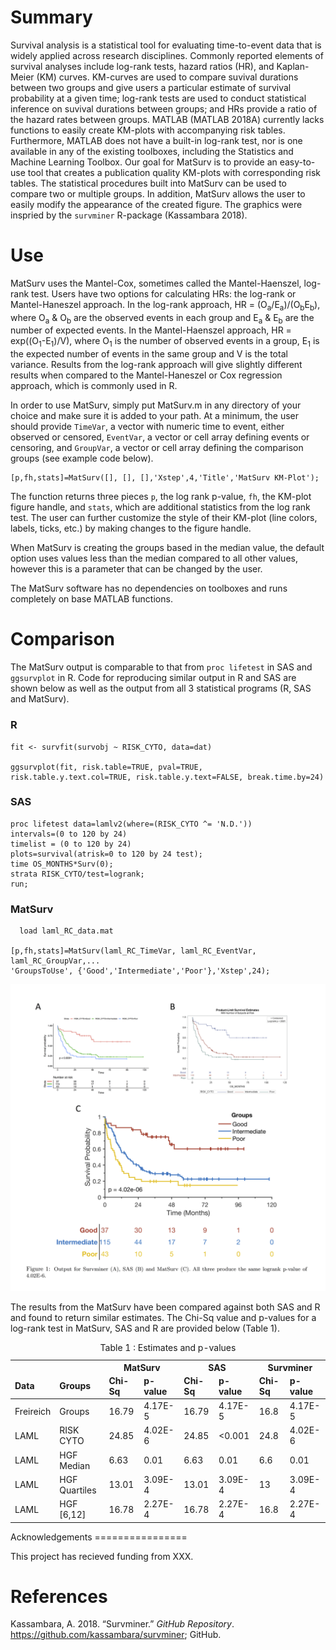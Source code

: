 Summary
=======

Survival analysis is a statistical tool for evaluating time-to-event data that is widely applied across research disciplines. Commonly reported elements
of survival analyses include log-rank tests, hazard ratios (HR), and
Kaplan-Meier (KM) curves. KM-curves are used to compare suvival
durations between two groups and give users a particular estimate of survival
probability at a given time; log-rank tests are used to conduct statistical inference on suvival
durations between groups; and HRs provide a ratio of the hazard rates between
groups. MATLAB (MATLAB 2018A) currently lacks functions to easily
create KM-plots with accompanying risk tables.
Furthermore, MATLAB does not have a built-in log-rank test, nor is
one available in any of the existing toolboxes, including the Statistics
and Machine Learning Toolbox. Our goal for MatSurv is to provide an
easy-to-use tool that creates a publication quality KM-plots with corresponding risk
tables. The statistical procedures built into MatSurv can be used to compare two or multiple groups. In
addition, MatSurv allows the user to easily modify the appearance of the
created figure. The graphics were inspried by the `survminer` R-package
(Kassambara 2018).

Use
===

MatSurv uses the Mantel-Cox, sometimes called the Mantel-Haenszel, log-rank test. Users have two options for calculating HRs: the log-rank or
Mantel-Haneszel approach. In the log-rank approach, HR =
(O<sub>a</sub>/E<sub>a</sub>)/(O<sub>b</sub>E<sub>b</sub>), where O<sub>a</sub> & O<sub>b</sub> are the observed events in each group and
E<sub>a</sub> & E<sub>b</sub> are the number of expected events. In the Mantel-Haenszel
approach, HR = exp((O<sub>1</sub>-E<sub>1</sub>)/V), where O<sub>1</sub> is the number of observed events
in a group, E<sub>1</sub> is the expected number of events in the same group and V
is the total variance. Results from the log-rank approach will give
slightly different results when compared to the Mantel-Haneszel or Cox
regression approach, which is commonly used in R.

In order to use MatSurv, simply put MatSurv.m in any directory of your
choice and make sure it is added to your path. At a minimum, the user
should provide `TimeVar`, a vector with numeric time to event, either
observed or censored, `EventVar`, a vector or cell array defining events
or censoring, and `GroupVar`, a vector or cell array defining the
comparison groups (see example code below).

    [p,fh,stats]=MatSurv([], [], [],'Xstep',4,'Title','MatSurv KM-Plot');
    
The function returns three pieces `p`, the log rank p-value, `fh`, the
KM-plot figure handle, and `stats`, which are additional statistics from
the log rank test. The user can further customize the style of their
KM-plot (line colors, labels, ticks, etc.) by making changes to the
figure handle.

When MatSurv is creating the groups based in the median value, the
default option uses values less than the median compared to all other
values, however this is a parameter that can be changed by the user.

The MatSurv software has no dependencies on toolboxes and runs
completely on base MATLAB functions.

Comparison
==========

The MatSurv output is comparable to that from `proc lifetest` in SAS
and `ggsurvplot` in R. Code for reproducing similar output in R and SAS
are shown below as well as the output from all 3 statistical programs
(R, SAS and MatSurv).
### R
    fit <- survfit(survobj ~ RISK_CYTO, data=dat)

    ggsurvplot(fit, risk.table=TRUE, pval=TRUE, risk.table.y.text.col=TRUE, risk.table.y.text=FALSE, break.time.by=24)
### SAS
    proc lifetest data=lamlv2(where=(RISK_CYTO ^= 'N.D.')) 
    intervals=(0 to 120 by 24)
    timelist = (0 to 120 by 24) 
    plots=survival(atrisk=0 to 120 by 24 test);
    time OS_MONTHS*Surv(0);
    strata RISK_CYTO/test=logrank;
    run;
### MatSurv
      load laml_RC_data.mat

    [p,fh,stats]=MatSurv(laml_RC_TimeVar, laml_RC_EventVar,  laml_RC_GroupVar,...
    'GroupsToUse', {'Good','Intermediate','Poor'},'Xstep',24);

![](figure_20181022.png)

The results from the MatSurv have been compared against both SAS and R
and found to return similar estimates. The Chi-Sq value and p-values
for a log-rank test in MatSurv, SAS and R are provided below (Table 1).

<table class="table table-striped" style="width: auto !important; margin-left: auto; margin-right: auto;">
<caption>
Table 1 : Estimates and p-values
</caption>
<thead>
<tr>
<th style="border-bottom:hidden" colspan="1">
</th>
<th style="border-bottom:hidden" colspan="1">
</th>
<th style="text-align:center; border-bottom:hidden; padding-bottom:0; padding-left:3px;padding-right:3px;" colspan="2">
MatSurv

</th>
<th style="text-align:center; border-bottom:hidden; padding-bottom:0; padding-left:3px;padding-right:3px;" colspan="2">
SAS

</th>
<th style="text-align:center; border-bottom:hidden; padding-bottom:0; padding-left:3px;padding-right:3px;" colspan="2">
Survminer

</th>
</tr>
<tr>
<th style="text-align:left;">
Data
</th>
<th style="text-align:left;">
Groups
</th>
<th style="text-align:left;">
Chi-Sq
</th>
<th style="text-align:left;">
p-value
</th>
<th style="text-align:left;">
Chi-Sq
</th>
<th style="text-align:left;">
p-value
</th>
<th style="text-align:left;">
Chi-Sq
</th>
<th style="text-align:left;">
p-value
</th>
</tr>
</thead>
<tbody>
<tr>
<td style="text-align:left;">
Freireich
</td>
<td style="text-align:left;">
Groups
</td>
<td style="text-align:left;">
16.79
</td>
<td style="text-align:left;">
4.17E-5
</td>
<td style="text-align:left;">
16.79
</td>
<td style="text-align:left;">
4.17E-5
</td>
<td style="text-align:left;">
16.8
</td>
<td style="text-align:left;">
4.17E-5
</td>
</tr>
<tr>
<td style="text-align:left;">
LAML
</td>
<td style="text-align:left;">
RISK CYTO
</td>
<td style="text-align:left;">
24.85
</td>
<td style="text-align:left;">
4.02E-6
</td>
<td style="text-align:left;">
24.85
</td>
<td style="text-align:left;">
&lt;0.001
</td>
<td style="text-align:left;">
24.8
</td>
<td style="text-align:left;">
4.02E-6
</td>
</tr>
<tr>
<td style="text-align:left;">
LAML
</td>
<td style="text-align:left;">
HGF Median
</td>
<td style="text-align:left;">
6.63
</td>
<td style="text-align:left;">
0.01
</td>
<td style="text-align:left;">
6.63
</td>
<td style="text-align:left;">
0.01
</td>
<td style="text-align:left;">
6.6
</td>
<td style="text-align:left;">
0.01
</td>
</tr>
<tr>
<td style="text-align:left;">
LAML
</td>
<td style="text-align:left;">
HGF Quartiles
</td>
<td style="text-align:left;">
13.01
</td>
<td style="text-align:left;">
3.09E-4
</td>
<td style="text-align:left;">
13.01
</td>
<td style="text-align:left;">
3.09E-4
</td>
<td style="text-align:left;">
13
</td>
<td style="text-align:left;">
3.09E-4
</td>
</tr>
<tr>
<td style="text-align:left;">
LAML
</td>
<td style="text-align:left;">
HGF [6,12]
</td>
<td style="text-align:left;">
16.78
</td>
<td style="text-align:left;">
2.27E-4
</td>
<td style="text-align:left;">
16.78
</td>
<td style="text-align:left;">
2.27E-4
</td>
<td style="text-align:left;">
16.8
</td>
<td style="text-align:left;">
2.27E-4
</td>
</tr>
</tbody>
</table>
<!-- ![](matSurv_comp.png) -->
Acknowledgements
================

This project has recieved funding from XXX.

References
==========

Kassambara, A. 2018. “Survminer.” *GitHub Repository*.
<https://github.com/kassambara/survminer>; GitHub.
